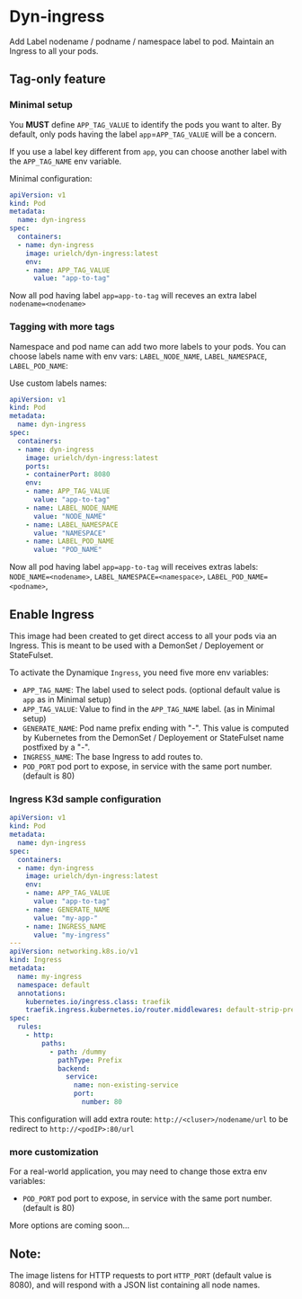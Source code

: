 # Dyn-ingress

Add Label nodename / podname / namespace label to pod.
Maintain an Ingress to all your pods.

## Tag-only feature

### Minimal setup

You **MUST** define `APP_TAG_VALUE` to identify the pods you want to alter.
By default, only pods having the label `app`=`APP_TAG_VALUE` will be a concern.

If you use a label key different from `app`, you can choose another label with the `APP_TAG_NAME` env variable.

Minimal configuration:
```YAML
apiVersion: v1
kind: Pod
metadata:
  name: dyn-ingress
spec:
  containers:
  - name: dyn-ingress
    image: urielch/dyn-ingress:latest
    env:
    - name: APP_TAG_VALUE
      value: "app-to-tag"
```
Now all pod having label `app=app-to-tag` will receves an extra label `nodename=<nodename>`

### Tagging with more tags

Namespace and pod name can add two more labels to your pods. You can choose labels name with env vars: `LABEL_NODE_NAME`, `LABEL_NAMESPACE`, `LABEL_POD_NAME`:

Use custom labels names:
```YAML
apiVersion: v1
kind: Pod
metadata:
  name: dyn-ingress
spec:
  containers:
  - name: dyn-ingress
    image: urielch/dyn-ingress:latest
    ports:
    - containerPort: 8080
    env:
    - name: APP_TAG_VALUE
      value: "app-to-tag"
    - name: LABEL_NODE_NAME
      value: "NODE_NAME"
    - name: LABEL_NAMESPACE
      value: "NAMESPACE"
    - name: LABEL_POD_NAME
      value: "POD_NAME"
```
Now all pod having label `app=app-to-tag` will receives extras labels: `NODE_NAME=<nodename>`, `LABEL_NAMESPACE=<namespace>`, `LABEL_POD_NAME=<podname>`, 

## Enable Ingress

This image had been created to get direct access to all your pods via an Ingress. This is meant to be used with a DemonSet / Deployement or StateFulset.

To activate the Dynamique `Ingress`, you need five more env variables:
- `APP_TAG_NAME`: The label used to select pods. (optional default value is `app` as in Minimal setup)
- `APP_TAG_VALUE`: Value to find in the `APP_TAG_NAME` label. (as in Minimal setup)
- `GENERATE_NAME`: Pod name prefix ending with "-". This value is computed by Kubernetes from the DemonSet / Deployement or StateFulset name postfixed by a "-".
- `INGRESS_NAME`: The base Ingress to add routes to.
- `POD_PORT` pod port to expose, in service with the same port number. (default is 80)

### Ingress K3d sample configuration

```YAML
apiVersion: v1
kind: Pod
metadata:
  name: dyn-ingress
spec:
  containers:
  - name: dyn-ingress
    image: urielch/dyn-ingress:latest
    env:
    - name: APP_TAG_VALUE
      value: "app-to-tag"
    - name: GENERATE_NAME
      value: "my-app-"
    - name: INGRESS_NAME
      value: "my-ingress"
---
apiVersion: networking.k8s.io/v1
kind: Ingress
metadata:
  name: my-ingress
  namespace: default
  annotations:
    kubernetes.io/ingress.class: traefik
    traefik.ingress.kubernetes.io/router.middlewares: default-strip-prefix@kubernetescrd
spec:
  rules:
    - http:
        paths:
          - path: /dummy
            pathType: Prefix
            backend:
              service:
                name: non-existing-service
                port:
                  number: 80
```
This configuration will add extra route: `http://<cluser>/nodename/url` to be redirect to `http://<podIP>:80/url`

### more customization

For a real-world application, you may need to change those extra env variables:

- `POD_PORT` pod port to expose, in service with the same port number. (default is 80)

More options are coming soon...

## Note:

The image listens for HTTP requests to port `HTTP_PORT` (default value is 8080), and will respond with a JSON list containing all node names.